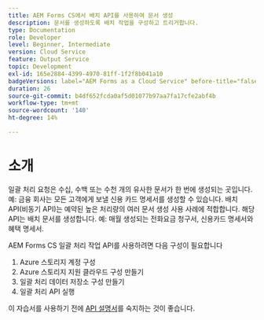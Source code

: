 ```yaml
---
title: AEM Forms CS에서 배치 API를 사용하여 문서 생성
description: 문서를 생성하도록 배치 작업을 구성하고 트리거합니다.
type: Documentation
role: Developer
level: Beginner, Intermediate
version: Cloud Service
feature: Output Service
topic: Development
exl-id: 165e2884-4399-4970-81ff-1f2f8b041a10
badgeVersions: label="AEM Forms as a Cloud Service" before-title="false"
duration: 26
source-git-commit: b4df652fcda0af5d01077b97aa7fa17cfe2abf4b
workflow-type: tm+mt
source-wordcount: '140'
ht-degree: 14%

---
```


# 소개

일괄 처리 요청은 수십, 수백 또는 수천 개의 유사한 문서가 한 번에 생성되는 곳입니다. 예: 금융 회사는 모든 고객에게 보낼 신용 카드 명세서를 생성할 수 있습니다.
배치 API(비동기 API)는 예약된 높은 처리량의 여러 문서 생성 사용 사례에 적합합니다. 해당 API는 배치 문서를 생성합니다. 예: 매월 생성되는 전화요금 청구서, 신용카드 명세서와 혜택 명세서.

AEM Forms CS 일괄 처리 작업 API를 사용하려면 다음 구성이 필요합니다

1. Azure 스토리지 계정 구성
1. Azure 스토리지 지원 클라우드 구성 만들기
1. 일괄 처리 데이터 저장소 구성 만들기
1. 일괄 처리 API 실행

이 자습서를 사용하기 전에 [API 설명서](https://experienceleague.adobe.com/docs/experience-manager-cloud-service/assets/batch-api.yaml?lang=en)를 숙지하는 것이 좋습니다.
